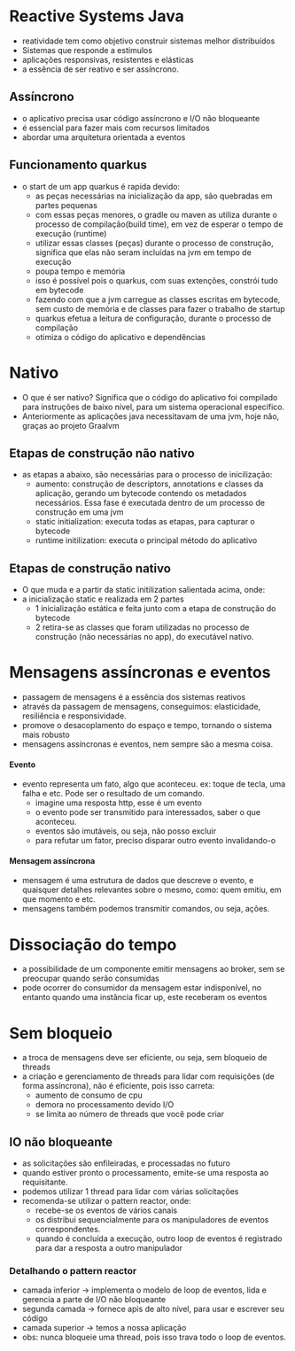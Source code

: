 # Reactive Systems Java
- reatividade tem como objetivo construir sistemas melhor distribuídos
- Sistemas que responde a estímulos
- aplicações responsivas, resistentes e elásticas
- a essência de ser reativo e ser assíncrono.

## Assíncrono
- o aplicativo precisa usar código assíncrono e I/O não bloqueante
- é essencial para fazer mais com recursos limitados
- abordar uma arquitetura orientada a eventos

## Funcionamento quarkus
- o start de um app quarkus é rapida devido:
  - as peças necessárias na inicialização da app, são quebradas em partes pequenas
  - com essas peças menores, o gradle ou maven as utiliza durante o processo de compilação(build time), em vez de esperar o tempo de execução (runtime)
  - utilizar essas classes (peças) durante o processo de construção, significa que elas não seram incluídas na jvm em tempo de execução
  - poupa tempo e memória
  - isso é possível pois o quarkus, com suas extenções, constrói tudo em bytecode
  - fazendo com que a jvm carregue as classes escritas em bytecode, sem custo de memória e de classes para fazer o trabalho de startup
  - quarkus efetua a leitura de configuração, durante o processo de compilação
  - otimiza o código do aplicativo e dependências

# Nativo
- O que é ser nativo? Significa que o código do aplicativo foi compilado para instruções de baixo nível, para um sistema operacional específico.
- Anteriormente as aplicações java necessitavam de uma jvm, hoje não, graças ao projeto Graalvm

## Etapas de construção não nativo
- as etapas a abaixo, são necessárias para o processo de inicilização:
  - aumento: construção de descriptors, annotations e classes da aplicação, gerando um bytecode contendo os metadados necessários. Essa fase é executada dentro de um processo de construção em uma jvm
  - static initialization: executa todas as etapas, para capturar o bytecode
  - runtime initilization: executa o principal método do aplicativo

## Etapas de construção nativo
- O que muda e a partir da static initilization salientada acima, onde:
 - a inicialização static e realizada em 2 partes
   - 1 inicialização estática e feita junto com a etapa de construção do bytecode
   - 2 retira-se as classes que foram utilizadas no processo de construção (não necessárias no app), do executável nativo.

# Mensagens assíncronas e eventos
- passagem de mensagens é a essência dos sistemas reativos
- através da passagem de mensagens, conseguimos: elasticidade, resiliência e responsividade.
- promove o desacoplamento do espaço e tempo, tornando o sistema mais robusto
- mensagens assíncronas e eventos, nem sempre são a mesma coisa.

#### Evento
- evento representa um fato, algo que aconteceu. ex: toque de tecla, uma falha e etc. Pode ser o resultado de um comando.
  - imagine uma resposta http, esse é um evento
  - o evento pode ser transmitido para interessados, saber o que aconteceu.
  - eventos são imutáveis, ou seja, não posso excluir
  - para refutar um fator, preciso disparar outro evento invalidando-o 

#### Mensagem assíncrona
- mensagem é uma estrutura de dados que descreve o evento, e quaisquer detalhes relevantes sobre o mesmo, como: quem emitiu, em que momento e etc.
- mensagens também podemos transmitir comandos, ou seja, ações.

# Dissociação do tempo
- a possibilidade de um componente emitir mensagens ao broker, sem se preocupar quando serão consumidas
- pode ocorrer do consumidor da mensagem estar indisponível, no entanto quando uma instância ficar up, este receberam os eventos

# Sem bloqueio
- a troca de mensagens deve ser eficiente, ou seja, sem bloqueio de threads
- a criação e gerenciamento de threads para lidar com requisições (de forma assíncrona), não é eficiente, pois isso carreta:
  - aumento de consumo de cpu
  - demora no processamento devido I/O
  - se limita ao número de threads que você pode criar

## IO não bloqueante
- as solicitações são enfileiradas, e processadas no futuro
- quando estiver pronto o processamento, emite-se uma resposta ao requisitante.
- podemos utilizar 1 thread para lidar com várias solicitações
- recomenda-se utilizar o pattern reactor, onde:
  -  recebe-se os eventos de vários canais
  -  os distribui sequencialmente para os manipuladores de eventos correspondentes.
  -  quando é concluída a execução, outro loop de eventos é registrado para dar a resposta a outro manipulador
   
### Detalhando o pattern reactor
- camada inferior -> implementa o modelo de loop de eventos, lida e gerencia a parte de I/O não bloqueante
- segunda camada -> fornece apis de alto nível, para usar e escrever seu código
- camada superior -> temos a nossa aplicação
- obs: nunca bloqueie uma thread, pois isso trava todo o loop de eventos.
